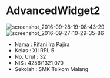 # AdvancedWidget2
![screenshot_2016-09-28-19-08-43-29](https://cloud.githubusercontent.com/assets/22499352/18916102/72fd9cfe-85bd-11e6-9535-f851d65d6d80.png)
![screenshot_2016-09-27-10-29-35-86](https://cloud.githubusercontent.com/assets/22499352/18916101/728f488a-85bd-11e6-88ed-048897d077e4.png)
* Nama : Rifani Ira Pajira
* Kelas : XII RPL 5
* No. Urut : 32
* NIS : 4256/1321.070
* Sekolah : SMK Telkom Malang
